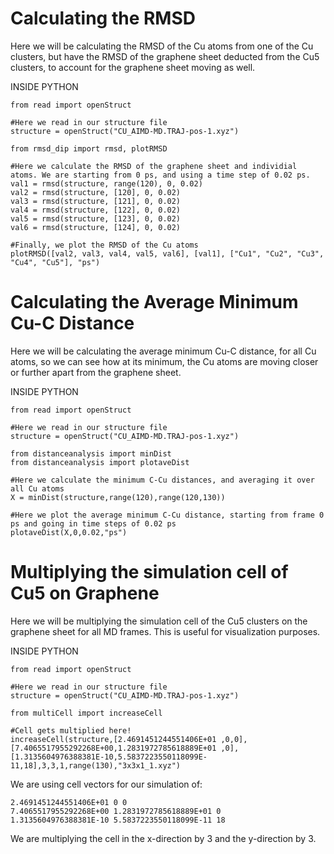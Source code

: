 # Calculating the RMSD

Here we will be calculating the RMSD of the Cu atoms from one of the Cu clusters, but have the RMSD of the graphene sheet deducted from the Cu5 clusters, to account for the graphene sheet moving as well.

INSIDE PYTHON
```
from read import openStruct

#Here we read in our structure file
structure = openStruct("CU_AIMD-MD.TRAJ-pos-1.xyz")

from rmsd_dip import rmsd, plotRMSD

#Here we calculate the RMSD of the graphene sheet and individial atoms. We are starting from 0 ps, and using a time step of 0.02 ps.
val1 = rmsd(structure, range(120), 0, 0.02)
val2 = rmsd(structure, [120], 0, 0.02)
val3 = rmsd(structure, [121], 0, 0.02)
val4 = rmsd(structure, [122], 0, 0.02)
val5 = rmsd(structure, [123], 0, 0.02)
val6 = rmsd(structure, [124], 0, 0.02)

#Finally, we plot the RMSD of the Cu atoms
plotRMSD([val2, val3, val4, val5, val6], [val1], ["Cu1", "Cu2", "Cu3", "Cu4", "Cu5"], "ps")

```

# Calculating the Average Minimum Cu-C Distance

Here we will be calculating the average minimum Cu-C distance, for all Cu atoms, so we can see how at its minimum, the Cu atoms are moving closer or further apart from the graphene sheet.

INSIDE PYTHON
```
from read import openStruct

#Here we read in our structure file
structure = openStruct("CU_AIMD-MD.TRAJ-pos-1.xyz")

from distanceanalysis import minDist
from distanceanalysis import plotaveDist

#Here we calculate the minimum C-Cu distances, and averaging it over all Cu atoms
X = minDist(structure,range(120),range(120,130))

#Here we plot the average minimum C-Cu distance, starting from frame 0 ps and going in time steps of 0.02 ps
plotaveDist(X,0,0.02,"ps")
```

# Multiplying the simulation cell of Cu5 on Graphene

Here we will be multiplying the simulation cell of the Cu5 clusters on the graphene sheet for all MD frames. This is useful for visualization purposes.

INSIDE PYTHON
```
from read import openStruct

#Here we read in our structure file
structure = openStruct("CU_AIMD-MD.TRAJ-pos-1.xyz")

from multiCell import increaseCell

#Cell gets multiplied here!
increaseCell(structure,[2.4691451244551406E+01 ,0,0],[7.4065517955292268E+00,1.2831972785618889E+01 ,0],[1.3135604976388381E-10,5.5837223550118099E-11,18],3,3,1,range(130),"3x3x1_1.xyz")
```

We are using cell vectors for our simulation of:

```
2.4691451244551406E+01 0 0
7.4065517955292268E+00 1.2831972785618889E+01 0
1.3135604976388381E-10 5.5837223550118099E-11 18
```

We are multiplying the cell in the x-direction by 3 and the y-direction by 3.

